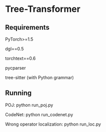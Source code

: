 # Tree-Transformer

## Requirements

PyTorch>=1.5

dgl==0.5

torchtext==0.6

pycparser

tree-sitter (with Python grammar)

## Running

POJ: python run_poj.py

CodeNet: python run_codenet.py

Wrong operator localization: python run_loc.py

